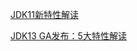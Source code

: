 [JDK11新特性解读](https://www.liaoxuefeng.com/article/0015419379727788f4e146b6fb1409dbaa7ad35db2560fc000)

[JDK13 GA发布：5大特性解读](https://mp.weixin.qq.com/s/g-0O4iWAJm_tETXsYlvDVA)